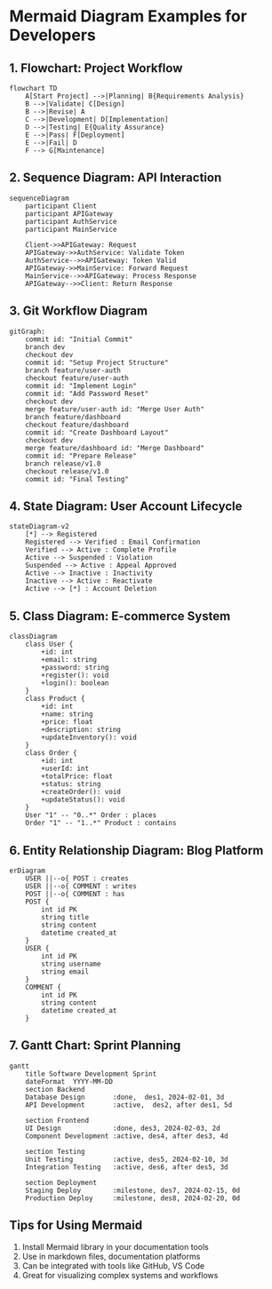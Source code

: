 # Mermaid Diagram Examples for Developers

## 1. Flowchart: Project Workflow
```mermaid
flowchart TD
    A[Start Project] -->|Planning| B{Requirements Analysis}
    B -->|Validate| C[Design]
    B -->|Revise| A
    C -->|Development| D[Implementation]
    D -->|Testing| E{Quality Assurance}
    E -->|Pass| F[Deployment]
    E -->|Fail| D
    F --> G[Maintenance]
```

## 2. Sequence Diagram: API Interaction
```mermaid
sequenceDiagram
    participant Client
    participant APIGateway
    participant AuthService
    participant MainService
    
    Client->>APIGateway: Request
    APIGateway->>AuthService: Validate Token
    AuthService-->>APIGateway: Token Valid
    APIGateway->>MainService: Forward Request
    MainService-->>APIGateway: Process Response
    APIGateway-->>Client: Return Response
```

## 3. Git Workflow Diagram
```mermaid
gitGraph:
    commit id: "Initial Commit"
    branch dev
    checkout dev
    commit id: "Setup Project Structure"
    branch feature/user-auth
    checkout feature/user-auth
    commit id: "Implement Login"
    commit id: "Add Password Reset"
    checkout dev
    merge feature/user-auth id: "Merge User Auth"
    branch feature/dashboard
    checkout feature/dashboard
    commit id: "Create Dashboard Layout"
    checkout dev
    merge feature/dashboard id: "Merge Dashboard"
    commit id: "Prepare Release"
    branch release/v1.0
    checkout release/v1.0
    commit id: "Final Testing"
```

## 4. State Diagram: User Account Lifecycle
```mermaid
stateDiagram-v2
    [*] --> Registered
    Registered --> Verified : Email Confirmation
    Verified --> Active : Complete Profile
    Active --> Suspended : Violation
    Suspended --> Active : Appeal Approved
    Active --> Inactive : Inactivity
    Inactive --> Active : Reactivate
    Active --> [*] : Account Deletion
```

## 5. Class Diagram: E-commerce System
```mermaid
classDiagram
    class User {
        +id: int
        +email: string
        +password: string
        +register(): void
        +login(): boolean
    }
    class Product {
        +id: int
        +name: string
        +price: float
        +description: string
        +updateInventory(): void
    }
    class Order {
        +id: int
        +userId: int
        +totalPrice: float
        +status: string
        +createOrder(): void
        +updateStatus(): void
    }
    User "1" -- "0..*" Order : places
    Order "1" -- "1..*" Product : contains
```

## 6. Entity Relationship Diagram: Blog Platform
```mermaid
erDiagram
    USER ||--o{ POST : creates
    USER ||--o{ COMMENT : writes
    POST ||--o{ COMMENT : has
    POST {
        int id PK
        string title
        string content
        datetime created_at
    }
    USER {
        int id PK
        string username
        string email
    }
    COMMENT {
        int id PK
        string content
        datetime created_at
    }
```

## 7. Gantt Chart: Sprint Planning
```mermaid
gantt
    title Software Development Sprint
    dateFormat  YYYY-MM-DD
    section Backend
    Database Design       :done,  des1, 2024-02-01, 3d
    API Development       :active,  des2, after des1, 5d
    
    section Frontend
    UI Design             :done, des3, 2024-02-03, 2d
    Component Development :active, des4, after des3, 4d
    
    section Testing
    Unit Testing          :active, des5, 2024-02-10, 3d
    Integration Testing   :active, des6, after des5, 3d
    
    section Deployment
    Staging Deploy        :milestone, des7, 2024-02-15, 0d
    Production Deploy     :milestone, des8, 2024-02-20, 0d
```

## Tips for Using Mermaid
1. Install Mermaid library in your documentation tools
2. Use in markdown files, documentation platforms
3. Can be integrated with tools like GitHub, VS Code
4. Great for visualizing complex systems and workflows
```

